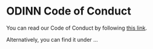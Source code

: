 ODINN Code of Conduct
======

You can read our Code of Conduct by following [this link](../main/docs/src/code_of_conduct.md). 

Alternatively, you can find it under ... 
